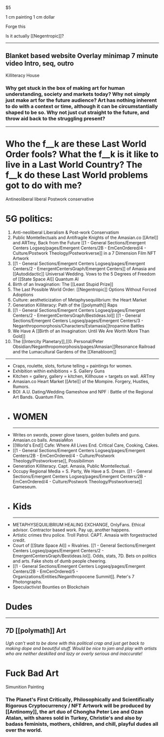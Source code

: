 $5


1 cm painting
1 cm dollar

Forge this

Is it actually [[Negentropic]]?



---
Blanket based website
Overlay minimap
7 minute video
Intro, seq, outro
---

Killiteracy House

### Why get stuck in the box of making art for human understanding, society and markets today? Why not simply just make art for the future audience? Art has nothing inherent to do with a context or time, although it can be circumstantially shaped to be so. Why not just cut straight to the future, and throw aid back to the struggling present?
---
# Who the f__k are these Last World Order fools? What the f__k is it like to live in a Last World Country? The f__k do these Last World problems got to do with me? 


Antineoliberal liberal
Postwork conservative
# 5G politics:
1. Anti-neoliberal Liberalism & Post-work Conservatism
2. Public Momtellectuals and Antifragile Knights of the Amasian.co [[Artel]] and ARTmy, Back from the Future [[1 - General Sections/Emergent Centers Logseq/pages/Emergent Centers/2B - EmCenOrdered/4 - Culture/Postwork Theology/Postworkverse]] in a 7 Dimension Film NFT Artwork
3. [[1 - General Sections/Emergent Centers Logseq/pages/Emergent Centers/2 - EmergentCentersGraph/Emergent Centers]] of Amasia and [[Autodidactic]] Universal Wedding. Vows to the 5 Degrees of Freedom of [[State Space AI]] Quantum AI
4. Birth of an Invagination: The [[Least Stupid Prize]]
5. The Last Possible World Order: [[Negentropic]] Options Without Forced Adoptions
6. Culture: aestheticization of Metaphysequilibrium: the Heart Market
7. Generation Killiteracy: Path of the [[polymath]] Raps
8. [[1 - General Sections/Emergent Centers Logseq/pages/Emergent Centers/2 - EmergentCentersGraph/Bestideas.lol]] [[1 - General Sections/Emergent Centers Logseq/pages/Emergent Centers/3 - Neganthropomorphosis/Characters/Estamasia]]tropamine Battles
9. We Have A [[Birth of an Invagination: Until We Are Worth More Than Gold]]
10. The [[Intercity Planetary]],[[0. Personal/Peter Obsidian/Neganthropomorphosis/pages/Amasian]]Resonance Railroad and the Lumacultural Gardens of the [[Xenabloom]]

---
- Craps, roulette, slots, fortune telling = paintings for women.
- Exhibition within exhibitions = S. Gallery Guns
- Kitchen = gallery, gallery = kitchen, Killhouse = targets on wall. ARTmy
- Amasian.co Heart Market [[Artel]] of the Mompire. Forgery, Hustles, Rumors.
- BOI: A.U. Dating/Wedding Gameshow and NPF : Battle of the Regional Art Bands. Quantum Film.
- # WOMEN
  ---
- Writes on swords, power glove tasers, golden bullets and guns. Amasian.co balls. AmasiaMon
- [[World's End]] Cafe: Where All Lives End. Critical Care, Cooking, Cakes.
- [[1 - General Sections/Emergent Centers Logseq/pages/Emergent Centers/2B - EmCenOrdered/4 - Culture/Postwork Theology/Postworkverse]], Possibilimon
- Generation Killiteracy. Capt. Amasia, Public Momtellectual.
- Occupy Regional Media = S. Party, We Have a S. Dream. [[1 - General Sections/Emergent Centers Logseq/pages/Emergent Centers/2B - EmCenOrdered/4 - Culture/Postwork Theology/Postworkverse]] Gameseum.
- # Kids
  ---
- METAPHYSEQUILIBRIUM HEALING EXCHANGE, OnlyFans. Ethical advisor. Contractor based work. Pay up, another happens.
- Artistic crimes thru police. Troll Patrol. CAPT. Amasia with forgestracted credit.
- Court of [[State Space AI]] = Rivalries. [[1 - General Sections/Emergent Centers Logseq/pages/Emergent Centers/2 - EmergentCentersGraph/Bestideas.lol]]. Odds, stats, 7D. Bets on politics and arts. Fake shots of dumb people cheering.
- [[1 - General Sections/Emergent Centers Logseq/pages/Emergent Centers/2B - EmCenOrdered/5 - Organizations/Entities/Neganthropocene Summit]]. Peter's 7 Photongraphs.
- Speculactivist Bounties on Blockchain
# Dudes
---
## 7D [[polymath]] Art
###### Ugh can't wait to be done with this political crap and just get back to making dope and beautiful stuff. Would be nice to jam and play with artists who are neither deskilled and lazy or overly serious and inaccurate!
######
# Fuck Bad Art




Simunition Painting
### The Planet's First Critically, Philosophically and Scientifically Rigorous Cryptocurrency / NFT Artwork will be produced by [[Antinomy]], the art duo of Chongha Peter Lee and Ozan Atalan, with shares sold in Turkey, Christie's and also by badass feminists, mothers, children, and chill, playful dudes all over the world.